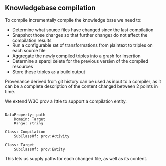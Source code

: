 ## Knowledgebase compilation

To compile incrementally compile the knowledge base we need to:

* Determine what source files have changed since the last compilation
* Snapshot those changes so that further changes do not affect the compilation results
* Run a configurable set of transformations from plaintext to triples on each source file
* Aggregate the newly compiled triples into a graph for insertion
* Determine a sparql delete for the previous version of the compiled resources
* Store these triples as a build output

Provenance derived from git history can be used as input to a compiler, as it can be a complete description of the content changed between 2 points in time.

We extend W3C prov a little to support a compilation entity.

~~~~ {.omn}

DataProperty: path
    Domain: Target
    Range: string

Class: Compilation
    SubClassOf: prov:Activity

Class: Target
    SubClassOf: prov:Entity

~~~~

This lets us supply paths for each changed file, as well as its content.


